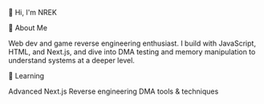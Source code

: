 👋 Hi, I'm NREK


🚀 About Me

Web dev and game reverse engineering enthusiast. I build with JavaScript, HTML, and Next.js, and dive into DMA testing and memory manipulation to understand systems at a deeper level.

🌱 Learning

Advanced Next.js
Reverse engineering
DMA tools & techniques
